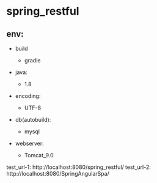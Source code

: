 # spring_restful

## env:
* build
	* gradle
* java:
	* 1.8

* encoding:
	* UTF-8
*  db(autobuild):
	*  mysql
*  webserver:
	* Tomcat_9.0
	
test_url-1:
	http://localhost:8080/spring_restful/
test_url-2:
	http://localhost:8080/SpringAngularSpa/
